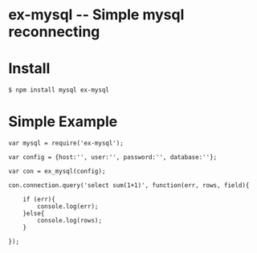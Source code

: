 # ex-mysql -- Simple mysql reconnecting

# Install

	$ npm install mysql ex-mysql

# Simple Example

	var mysql = require('ex-mysql');

	var config = {host:'', user:'', password:'', database:''};

	var con = ex_mysql(config);

	con.connection.query('select sum(1+1)', function(err, rows, field){
		
		if (err){
			console.log(err);
		}else{
			console.log(rows);
		}

	});